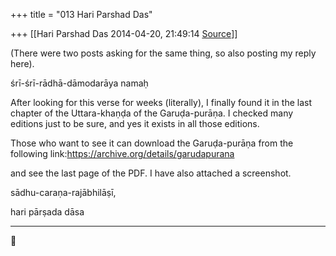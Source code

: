 +++
title = "013 Hari Parshad Das"

+++
[[Hari Parshad Das	2014-04-20, 21:49:14 [Source](https://groups.google.com/g/bvparishat/c/mTIwMgCDm6g)]]



(There were two posts asking for the same thing, so also posting my reply here).

  

śrī-śrī-rādhā-dāmodarāya namaḥ

  

After looking for this verse for weeks (literally), I finally found it in the last chapter of the Uttara-khaṇḍa of the Garuḍa-purāṇa. I checked many editions just to be sure, and yes it exists in all those editions.  

  

Those who want to see it can download the Garuḍa-purāṇa from the following link:<https://archive.org/details/garudapurana>

  

and see the last page of the PDF. I have also attached a screenshot.

  

sādhu-caraṇa-rajābhilāṣī,

  

hari pārṣada dāsa

-------------------------------



